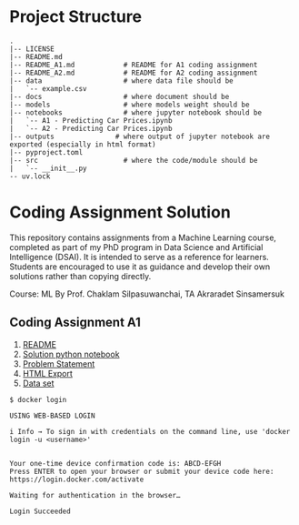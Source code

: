 # Project Structure
``` 
.
|-- LICENSE
|-- README.md   
|-- README_A1.md            # README for A1 coding assignment
|-- README_A2.md            # README for A2 coding assignment
|-- data                    # where data file should be
|   `-- example.csv         
|-- docs                    # where document should be
|-- models                  # where models weight should be
|-- notebooks               # where jupyter notebook should be
|   `-- A1 - Predicting Car Prices.ipynb
|   `-- A2 - Predicting Car Prices.ipynb
|-- outputs               # where output of jupyter notebook are exported (especially in html format)
|-- pyproject.toml         
|-- src                     # where the code/module should be
|   `-- __init__.py
-- uv.lock
```

# Coding Assignment Solution

This repository contains assignments from a Machine Learning course, completed as part of my PhD program in Data Science and Artificial Intelligence (DSAI).
It is intended to serve as a reference for learners. Students are encouraged to use it as guidance and develop their own solutions rather than copying directly.

Course: ML By Prof. Chaklam Silpasuwanchai, TA Akraradet Sinsamersuk

## Coding Assignment A1

1. [README](README_A1.md)
2. [Solution python notebook](notebooks/A1%20-%20Predicting%20Car%20Prices.ipynb)
3. [Problem Statement](assignments/A1__Predicting_Car_Price.pdf)
4. [HTML Export](outputs/A1%20-%20Predicting%20Car%20Prices.html)
5. [Data set](data/Cars.csv)

```
$ docker login

USING WEB-BASED LOGIN

i Info → To sign in with credentials on the command line, use 'docker login -u <username>'
         

Your one-time device confirmation code is: ABCD-EFGH
Press ENTER to open your browser or submit your device code here: https://login.docker.com/activate

Waiting for authentication in the browser…

Login Succeeded
```



